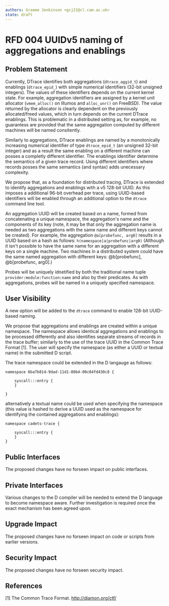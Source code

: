 ```yaml
---
authors: Graeme Jenkinson <gcj21@cl.cam.ac.uk>
state: draft
---
```


<!-- 
	This document is subject to the terms of BSD 2 Clause License.
    See LICENSE in this repository for more information.

    Copyright 2017 Graeme Jenkinson
-->

# RFD 004 UUIDv5 naming of aggregations and enablings

## Problem Statement

Currently, DTrace identifies both aggregations (`dtrace_aggid_t`) and enablings
(`dtrace_epid_`) with simple numerical identifiers (32-bit unsigned integers).
The values of these identifiers depends on the current kernel state.  For
example, aggregation identifiers are assigned by a kernel unit allocator
(`vmem_alloc()` on Illumos and `alloc_unr()` on FreeBSD). The value returned by
the allocator is clearly dependent on the previously allocated/freed values,
which in turn depends on the current DTrace enablings. This is problematic in
a distributed setting as, for example, no guarantess are provided that the same
aggregation computed by different machines will be named consitently.

Similarly to aggregations, DTrace enablings are named by a monotonically
increasing numerical identifier of type `dtrace_epid_t` (an unsigned 32-bit
integer) and as a result the same enabling on a different machine can posses a
completly different identifier. The enablings identifier determine the
semantics of a given trace record. Using different identifiers where records
posses the same semantics (and syntax) adds unecessary complexity.

We propose that, as a foundation for distributed tracing, DTrace is extended
to identify aggregations and enablings with a v5 128-bit UUID. As this imposes
a additional 96-bit overhead per trace, using UUID-based identifiers will
be enabled through an additional option to the `dtrace` command line tool.

An aggregation UUID will be created based on a name, formed from concatenating 
a unique namespace, the aggregation's name and the components of its key (note,
it may be that only the aggregation name is needed as two aggregations with the 
same name and different keys cannot be created).
For example, the aggregation `@a[probefunc, arg0]` results in a UUID based on
a hash as follows: `h(namespace|a|probefunc|arg0)` (Although it isn't
possible to have the same name for an aggregation with a different keys on a single
machine. Two machines in a distributed system could have the same named aggregation
with different keys: @b[probefunc], @b[probefunc, arg0].)

Probes will be uniquely idnetified by both the traditional name tuple
`provider:module:function:name` and also by their predicates. As with
aggregations, probes will be named in a uniquely specified namespace.
   
## User Visibility

A new option will be added to the `dtrace` command to enable 128-bit UUID-based
naming. 

We propose that aggregations and enablings are created within a unique namespace. The
namespace allows identical aggregations and enablings to be processed
differently and also identifies separate streams of records in the trace buffer;
similarly to the use of the trace UUID in the Common Trace Format [1]. The
user will specify the namespace (as either a UUID or textual name) in the submitted D script.

The trace namespace could be extended in the D langauge as follows:

```
namespace 6ba7b814-9dad-11d1-80b4-00c04fd430c8 {

	syscall:::entry {
	}

}
```

alternatively a textual name could be used when specifying the namespace
(this value is hashed to derive a UUID used as the namespace for identifying the
contained aggregations and enablings):

```
namespace cadets-trace {

	syscall:::entry {
	}
}
```

## Public Interfaces

The proposed changes have no forseen impact on public interfaces.

## Private Interfaces

Various changes to the D compiler will be needed to extend the D language to
become namespace aware. Further investigation is required once the exact
mechanism has been agreed upon.

## Upgrade Impact

The proposed changes have no forseen impact on code or scripts from earlier versions.

## Security Impact

The proposed changes have no forseen security impact.

## References

[1] The Common Trace Format. http://diamon.org/ctf/
